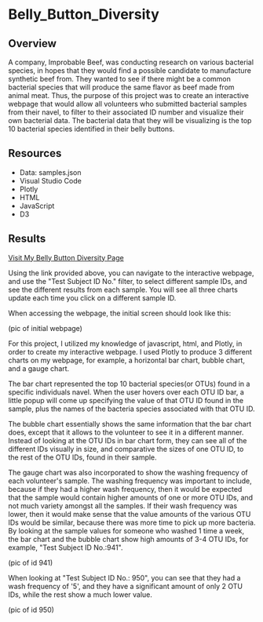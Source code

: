 # Belly_Button_Diversity

## Overview 

A company, Improbable Beef, was conducting research on various bacterial species, in hopes that they would find a possible candidate to manufacture synthetic beef from. They wanted to see if there might be a common bacterial species that will produce the same flavor as beef made from animal meat. Thus, the purpose of this project was to create an interactive webpage that would allow all volunteers who submitted bacterial samples from their navel, to filter to their associated ID number and visualize their own bacterial data. The bacterial data that they will be visualizing is the top 10 bacterial species identified in their belly buttons. 

## Resources
* Data: samples.json
* Visual Studio Code 
* Plotly
* HTML
* JavaScript
* D3

## Results 

[Visit My Belly Button Diversity Page](https://lucky777b.github.io/Belly_Button_Diversity/)

Using the link provided above, you can navigate to the interactive webpage, and use the "Test Subject ID No." filter, to select different sample IDs, and see the different results from each sample. You will see all three charts update each time you click on a different sample ID.

When accessing the webpage, the initial screen should look like this: 

(pic of initial webpage)

For this project, I utilized my knowledge of javascript, html, and Plotly, in order to create my interactive webpage. I used Plotly to produce 3 different charts on my webpage, for example, a horizontal bar chart, bubble chart, and a gauge chart. 

The bar chart represented the top 10 bacterial species(or OTUs) found in a specific individuals navel. When the user hovers over each OTU ID bar, a little popup will come up specifying the value of that OTU ID found in the sample, plus the names of the bacteria species associated with that OTU ID. 

The bubble chart essentially shows the same information that the bar chart does, except that it allows to the volunteer to see it in a different manner. Instead of looking at the OTU IDs in bar chart form, they can see all of the different IDs visually in size, and comparative the sizes of one OTU ID, to the rest of the OTU IDs, found in their sample. 

The gauge chart was also incorporated to show the washing frequency of each volunteer's sample. The washing frequency was important to include, because if they had a higher wash frequency, then it would be expected that the sample would contain higher amounts of one or more OTU IDs, and not much variety amongst all the samples. If their wash frequency was lower, then it would make sense that the value amounts of the various OTU IDs would be similar, because there was more time to pick up more bacteria. By looking at the sample values for someone who washed 1 time a week, the bar chart and the bubble chart show high amounts of 3-4 OTU IDs, for example, "Test Subject ID No.:941". 

(pic of id 941)

When looking at "Test Subject ID No.: 950", you can see that they had a wash frequency of '5', and they have a significant amount of only 2 OTU IDs, while the rest show a much lower value. 

(pic of id 950)
